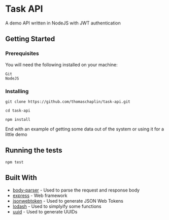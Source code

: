# Task API

A demo API written in NodeJS with JWT authentication

## Getting Started

### Prerequisites

You will need the following installed on your machine:

```
Git
NodeJS
```

### Installing

```
git clone https://github.com/thomaschaplin/task-api.git
```
```
cd task-api
```
```
npm install
```

End with an example of getting some data out of the system or using it for a little demo

## Running the tests

```
npm test
```

## Built With

* [body-parser](https://github.com/expressjs/body-parser/) - Used to parse the request and response body
* [express](https://github.com/expressjs/express/) - Web framework
* [jsonwebtoken](https://github.com/auth0/node-jsonwebtoken/) - Used to generate JSON Web Tokens
* [lodash](https://github.com/lodash/lodash/) - Used to simplyify some functions
* [uuid](https://github.com/kelektiv/node-uuid/) - Used to generate UUIDs
